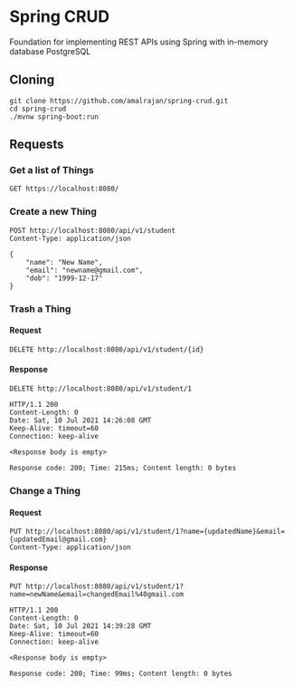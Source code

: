 # Spring CRUD

Foundation for implementing REST APIs using Spring with in-memory database PostgreSQL

## Cloning 
```
git clone https://github.com/amalrajan/spring-crud.git
cd spring-crud
./mvnw spring-boot:run
```

## Requests

### Get a list of Things
```
GET https://localhost:8080/
```

### Create a new Thing
```
POST http://localhost:8080/api/v1/student
Content-Type: application/json

{
    "name": "New Name",
    "email": "newname@gmail.com",
    "dob": "1999-12-17"
}
```

### Trash a Thing

#### Request

```
DELETE http://localhost:8080/api/v1/student/{id}
```

#### Response

```
DELETE http://localhost:8080/api/v1/student/1

HTTP/1.1 200 
Content-Length: 0
Date: Sat, 10 Jul 2021 14:26:08 GMT
Keep-Alive: timeout=60
Connection: keep-alive

<Response body is empty>

Response code: 200; Time: 215ms; Content length: 0 bytes
```

### Change a Thing

#### Request

```
PUT http://localhost:8080/api/v1/student/1?name={updatedName}&email={updatedEmail@gmail.com}
Content-Type: application/json
```

#### Response
```
PUT http://localhost:8080/api/v1/student/1?name=newName&email=changedEmail%40gmail.com

HTTP/1.1 200 
Content-Length: 0
Date: Sat, 10 Jul 2021 14:39:28 GMT
Keep-Alive: timeout=60
Connection: keep-alive

<Response body is empty>

Response code: 200; Time: 99ms; Content length: 0 bytes
```

